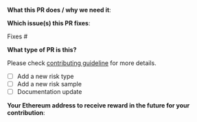 **What this PR does / why we need it**:

**Which issue(s) this PR fixes**:
<!--optional, in `fixes #<issue number>` format, will close the issue(s) when PR gets merged-->
Fixes #

**What type of PR is this?**

Please check [contributing guideline](https://cryptousersecurity.github.io/token-security-benchmark/contributing/) for more details.
- [ ] Add a new risk type
- [ ] Add a new risk sample
- [ ] Documentation update

**Your Ethereum address to receive reward in the future for your contribution**:
```documentation

```
